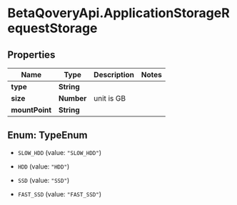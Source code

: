 # BetaQoveryApi.ApplicationStorageRequestStorage

## Properties

Name | Type | Description | Notes
------------ | ------------- | ------------- | -------------
**type** | **String** |  | 
**size** | **Number** | unit is GB | 
**mountPoint** | **String** |  | 



## Enum: TypeEnum


* `SLOW_HDD` (value: `"SLOW_HDD"`)

* `HDD` (value: `"HDD"`)

* `SSD` (value: `"SSD"`)

* `FAST_SSD` (value: `"FAST_SSD"`)




